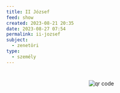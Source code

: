 ```yaml
---
title: II József
feed: show
created: 2023-08-21 20:35
date: 2023-08-27 07:54
permalink: ii-jozsef
subject:
  - zenetöri
type:
  - személy
---
```

#





#
<p style="text-align: center;"><img src="https://chart.googleapis.com/chart?cht=qr&chl=https://notes.andrasdenes.com/ii-jozsef&chs=180x180&choe=UTF-8&chld=L|2" alt="qr code"></p>

